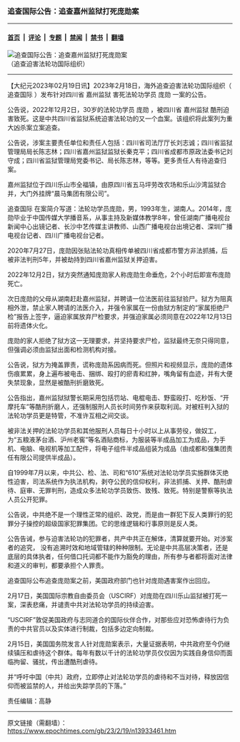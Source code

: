 ### 追查国际公告：追查嘉州监狱打死庞勋案

---

#### [首页](../../../..?n13933461) &nbsp;|&nbsp; [评论](../../../../../epoch-comment?n13933461) &nbsp;|&nbsp; [专题](../../../../../epoch-special?n13933461) &nbsp;|&nbsp; [禁闻](../../../../../epoch-news?n13933461) &nbsp;|&nbsp; [禁书](../../../../../books?n13933461) &nbsp;|&nbsp; [翻墙](https://github.com/gfw-breaker/nogfw/blob/master/README.md?n13933461)


<div><img alt="追查国际公告：追查嘉州监狱打死庞勋案" class="attachment-djy_600_400 size-djy_600_400 wp-post-image" src="https://i.epochtimes.com/assets/uploads/2023/02/id13933479-DvH5OK5VAAAkw5X-600x400.jpeg"/>
<div class="caption">
 （追查迫害法轮功国际组织）
</div></div><hr/><div class="post_content" id="artbody" itemprop="articleBody">
 <!-- article content begin -->
 <p>
  【大纪元2023年02月19日讯】2023年2月18日，海外追查迫害法轮功国际组织（
  <ok href="https://www.epochtimes.com/gb/tag/%E8%BF%BD%E6%9F%A5%E5%9B%BD%E9%99%85.html">
   追查国际
  </ok>
  ）发布针对四川省
  <ok href="https://www.epochtimes.com/gb/tag/%E5%98%89%E5%B7%9E%E7%9B%91%E7%8B%B1.html">
   嘉州监狱
  </ok>
  害死法轮功学员
  <ok href="https://www.epochtimes.com/gb/tag/%E5%BA%9E%E5%8B%8B.html">
   庞勋
  </ok>
  一案的公告。
 </p>
 <p>
  公告说，2022年12月2日，30岁的法轮功学员
  <ok href="https://www.epochtimes.com/gb/tag/%E5%BA%9E%E5%8B%8B.html">
   庞勋
  </ok>
  ，被四川省
  <ok href="https://www.epochtimes.com/gb/tag/%E5%98%89%E5%B7%9E%E7%9B%91%E7%8B%B1.html">
   嘉州监狱
  </ok>
  酷刑迫害致死。这是中共四川省监狱系统迫害法轮功的又一个血案。该组织将此案列为重大凶杀案立案追查。
 </p>
 <p>
  公告说，涉案主要责任单位和责任人包括：四川省司法厅厅长刘志诚；四川省监狱管理局局长陈志林；四川省嘉州监狱监狱长秦克平；四川省成都市原政法委书记刘守成；四川省监狱管理局党委书记、局长陈志林，等等。更多责任人有待追查归案。
 </p>
 <p>
  嘉州监狱位于四川乐山市全福镇，由原四川省五马坪劳改农场和乐山沙湾监狱合并，大门外挂牌“晨马集团有限公司”。
 </p>
 <p>
  <ok href="https://www.epochtimes.com/gb/tag/%E8%BF%BD%E6%9F%A5%E5%9B%BD%E9%99%85.html">
   追查国际
  </ok>
  在案简介写道：法轮功学员庞勋，男，1993年生，湖南人。2014年，庞勋毕业于中国传媒大学播音系，从事主持及新媒体教学8年，曾任湖南广播电视台新闻中心出镜记者、长沙中艺传媒主讲教师、山西广播电视台出境记者、深圳广播电视台记者、四川广播电视台记者。
 </p>
 <p>
  2020年7月27日，庞勋因张贴法轮功真相传单被四川省成都市警方非法抓捕，后被非法判刑5年，并被劫持到四川省嘉州监狱关押迫害。
 </p>
 <p>
  2022年12月2日，狱方突然通知庞勋家人称庞勋生命垂危，2个小时后即宣布庞勋死亡。
 </p>
 <p>
  次日庞勋的父母从湖南赶赴嘉州监狱，并聘请一位法医前往监狱验尸。狱方为阻真相外泄，禁止家人聘请的法医介入，并强令家属在一份由狱方制定的“家属拒绝尸检”报告上签字，逼迫家属放弃尸检要求，并强迫家属必须同意在2022年12月13日前将遗体火化。
 </p>
 <p>
  庞勋的家人拒绝了狱方这一无理要求，并坚持要求尸检，监狱最终无奈只得同意，但强调必须由监狱出面和检测机构对接。
 </p>
 <p>
  公告说，狱方为掩盖罪责，谎称庞勋系因病而死。但照片和视频显示，庞勋的遗体伤痕累累，身上遍布被电击、捆绑、殴打的瘀青和红肿，嘴角留有血迹，并有大便失禁现象，显然是被酷刑折磨致死。
 </p>
 <p>
  公告指出，嘉州监狱狱警长期采用包括罚站、电棍电击、野蛮殴打、吃秒饭、“开摩托车”等酷刑折磨人，还强制服刑人员长时间劳作来获取利润。对被枉判入狱的法轮功学员更是特管，不准许互相之间交谈。
 </p>
 <p>
  被非法关押的法轮功学员和其他服刑人员每日十小时以上从事劳役，做奴工，为“五粮液茅台酒、沪州老窖”等名酒贴商标，为服装等半成品加工为成品，为手机、电脑、电视机等加工配件，将电子组件半成品组装为成品（由成都和强集团责任有限公司提供半成品）。
 </p>
 <p>
  自1999年7月以来，中共公、检、法、司和“610”系统对法轮功学员实施群体灭绝性迫害，司法系统作为执法机构，剥夺公民的信仰权利，非法抓捕、关押、酷刑虐待、庭审、无罪判刑，造成众多法轮功学员致伤、致残、致死。特别是警察等执法人员公开犯罪。
 </p>
 <p>
  公告说，中共绝不是一个理性正常的组织、政党，而是由一群犯下反人类罪行的犯罪分子操控的超级国家犯罪集团。它的思维逻辑和行事原则是反人类。
 </p>
 <p>
  公告告诫，参与迫害法轮功的犯罪者，共产中共正在解体，清算就要开始。对涉案者的追究， 没有追溯时效和地域管辖的种种限制。无论是中共高层决策者，还是底层的具体执者，任何借口托词都不能作为豁免的理由，所有参与者都将面对法律和道义的审判，都要承担个人罪责。
 </p>
 <p>
  追查国际公布追查庞勋案之前，美国政府部门也针对庞勋遇害案作出回应。
 </p>
 <p>
  2月17日，美国国际宗教自由委员会（USCIRF）对庞勋在四川乐山监狱被打死一案，深表悲痛，并谴责中共对法轮功学员的持续迫害。
 </p>
 <p>
  “USCIRF”敦促美国政府与志同道合的国际伙伴合作，对那些应对恐怖虐待行为负责的中共官员以及实体进行制裁，包括多边定向制裁。
 </p>
 <p>
  2月15日，美国国务院发言人针对庞勋案表示，大量证据表明，中共政府至今仍继续镇压和虐待这个群体。每年有数以千计的法轮功学员仅仅因为实践自身信仰而面临拘留、骚扰，传出遭酷刑虐待。
 </p>
 <p>
  并“呼吁中国（中共）政府，立即停止对法轮功学员的虐待和不当对待，释放因信仰而被监禁的人，并给出失踪学员的下落。”
 </p>
 <div class="video_fit_container">
 </div>
 <div class="video_fit_container">
 </div>
 <p>
  责任编辑：高静
 </p>
 <!-- article content end -->
 <div id="below_article_ad">
 </div>
</div>


---

原文链接（需翻墙）：https://www.epochtimes.com/gb/23/2/19/n13933461.htm